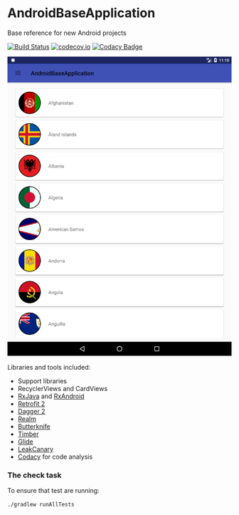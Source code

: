 # AndroidBaseApplication
Base reference for new Android projects

[![Build Status](https://travis-ci.org/tecruz/AndroidBaseApplication.svg?branch=master)](https://travis-ci.org/tecruz/AndroidBaseApplication)
[![codecov.io](https://codecov.io/github/tecruz/AndroidBaseApplication/branch/master/graph/badge.svg)](https://codecov.io/gh/tecruz/AndroidBaseApplication)
[![Codacy Badge](https://api.codacy.com/project/badge/Grade/18a544ceef5948debcd7356b2f267af7)](https://app.codacy.com/app/tecruz/AndroidBaseApplication?utm_source=github.com&utm_medium=referral&utm_content=tecruz/AndroidBaseApplication&utm_campaign=badger)

![Alt text](screen.png?raw=true)

Libraries and tools included:

- Support libraries
- RecyclerViews and CardViews 
- [RxJava](https://github.com/ReactiveX/RxJava) and [RxAndroid](https://github.com/ReactiveX/RxAndroid) 
- [Retrofit 2](http://square.github.io/retrofit/)
- [Dagger 2](http://google.github.io/dagger/)
- [Realm](https://realm.io/)
- [Butterknife](https://github.com/JakeWharton/butterknife)
- [Timber](https://github.com/JakeWharton/timber)
- [Glide](https://github.com/bumptech/glide)
- [LeakCanary](https://github.com/square/leakcanary)
- [Codacy](https://www.codacy.com/) for code analysis

### The check task

To ensure that test are running: 

```
./gradlew runAllTests
